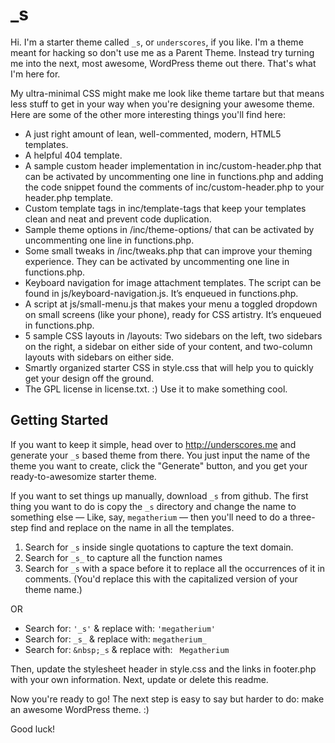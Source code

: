 _s
===

Hi. I'm a starter theme called `_s`, or `underscores`, if you like. I'm a theme meant for hacking so don't use me as a Parent Theme. Instead try turning me into the next, most awesome, WordPress theme out there. That's what I'm here for.

My ultra-minimal CSS might make me look like theme tartare but that means less stuff to get in your way when you're designing your awesome theme. Here are some of the other more interesting things you'll find here:

* A just right amount of lean, well-commented, modern, HTML5 templates.
* A helpful 404 template.
* A sample custom header implementation in inc/custom-header.php that can be activated by uncommenting one line in functions.php and adding the code snippet found the comments of inc/custom-header.php to your header.php template.
* Custom template tags in inc/template-tags that keep your templates clean and neat and prevent code duplication.
* Sample theme options in /inc/theme-options/ that can be activated by uncommenting one line in functions.php.
* Some small tweaks in /inc/tweaks.php that can improve your theming experience. They can be activated by uncommenting one line in functions.php.
* Keyboard navigation for image attachment templates. The script can be found in js/keyboard-navigation.js. It’s enqueued in functions.php.
* A script at js/small-menu.js that makes your menu a toggled dropdown on small screens (like your phone), ready for CSS artistry. It’s enqueued in functions.php.
* 5 sample CSS layouts in /layouts: Two sidebars on the left, two sidebars on the right, a sidebar on either side of your content, and two-column layouts with sidebars on either side.
* Smartly organized starter CSS in style.css that will help you to quickly get your design off the ground.
* The GPL license in license.txt. :) Use it to make something cool.

Getting Started
---------------

If you want to keep it simple, head over to http://underscores.me and generate your `_s` based theme from there. You just input the name of the theme you want to create, click the "Generate" button, and you get your ready-to-awesomize starter theme.

If you want to set things up manually, download `_s` from github. The first thing you want to do is copy the `_s` directory and change the name to something else — Like, say, `megatherium` — then you'll need to do a three-step find and replace on the name in all the templates.

1. Search for `_s` inside single quotations to capture the text domain.
2. Search for `_s_` to capture all the function names
3. Search for `_s` with a space before it to replace all the occurrences of it in comments. (You'd replace this with the capitalized version of your theme name.)

OR

* Search for: `'_s'` & replace with: `'megatherium'`
* Search for: `_s_` & replace with: `megatherium_`
* Search for: `&nbsp;_s` & replace with: ` Megatherium`

Then, update the stylesheet header in style.css and the links in footer.php with your own information. Next, update or delete this readme.

Now you're ready to go! The next step is easy to say but harder to do: make an awesome WordPress theme. :)

Good luck!
